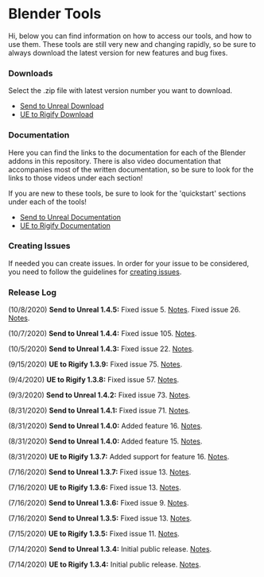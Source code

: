 # Blender Tools
Hi, below you can find information on how to access our tools, and how to use them. These tools are still very new and changing rapidly, so be sure to always download the latest version for new features and bug fixes.

### Downloads
Select the .zip file with latest version number you want to download.
* [Send to Unreal Download](https://github.com/EpicGames/BlenderTools/tree/master/send2ue/releases)
* [UE to Rigify Download](https://github.com/EpicGames/BlenderTools/tree/master/ue2rigify/releases)

### Documentation
Here you can find the links to the documentation for each of the Blender addons in this repository. There is also video documentation that accompanies most of the written documentation, so be sure to look for the links to those videos under each section!

If you are new to these tools, be sure to look for the 'quickstart' sections under each of the tools!

* [Send to Unreal Documentation](https://github.com/EpicGames/BlenderTools/wiki/Send-to-Unreal-Home)
* [UE to Rigify Documentation](https://github.com/EpicGames/BlenderTools/wiki/UE-to-Rigify-Home)

### Creating Issues
If needed you can create issues. In order for your issue to be considered, you need to follow the guidelines for [creating issues](https://github.com/EpicGames/BlenderTools/wiki/Creating-Issues).

### Release Log
(10/8/2020) **Send to Unreal 1.4.5:**  Fixed issue 5. [Notes](https://github.com/EpicGames/BlenderTools/issues/5). Fixed issue 26. [Notes](https://github.com/EpicGames/BlenderTools/issues/26).

(10/7/2020) **Send to Unreal 1.4.4:**  Fixed issue 105. [Notes](https://github.com/EpicGames/BlenderTools/issues/105).

(10/5/2020) **Send to Unreal 1.4.3:**  Fixed issue 22. [Notes](https://github.com/EpicGames/BlenderTools/issues/22).

(9/15/2020) **UE to Rigify 1.3.9:**  Fixed issue 75. [Notes](https://github.com/EpicGames/BlenderTools/issues/75).

(9/4/2020) **UE to Rigify 1.3.8:**  Fixed issue 57. [Notes](https://github.com/EpicGames/BlenderTools/issues/57).

(9/3/2020) **Send to Unreal 1.4.2:**  Fixed issue 73. [Notes](https://github.com/EpicGames/BlenderTools/issues/73).

(8/31/2020) **Send to Unreal 1.4.1:**  Fixed issue 71. [Notes](https://github.com/EpicGames/BlenderTools/issues/71).

(8/31/2020) **Send to Unreal 1.4.0:**  Added feature 16. [Notes](https://github.com/EpicGames/BlenderTools/issues/16).

(8/31/2020) **Send to Unreal 1.4.0:**  Added feature 15. [Notes](https://github.com/EpicGames/BlenderTools/issues/15).

(8/31/2020) **UE to Rigify 1.3.7:**  Added support for feature 16. [Notes](https://github.com/EpicGames/BlenderTools/issues/16).

(7/16/2020) **Send to Unreal 1.3.7:**  Fixed issue 13. [Notes](https://github.com/EpicGames/BlenderTools/issues/13).

(7/16/2020) **UE to Rigify 1.3.6:**  Fixed issue 13. [Notes](https://github.com/EpicGames/BlenderTools/issues/13).

(7/16/2020) **Send to Unreal 1.3.6:**  Fixed issue 9. [Notes](https://github.com/EpicGames/BlenderTools/issues/9).

(7/16/2020) **Send to Unreal 1.3.5:**  Fixed issue 13. [Notes](https://github.com/EpicGames/BlenderTools/issues/13).

(7/15/2020) **UE to Rigify 1.3.5:** Fixed issue 11. [Notes](https://github.com/EpicGames/BlenderTools/issues/11).

(7/14/2020) **Send to Unreal 1.3.4:** Initial public release. [Notes](https://github.com/EpicGames/BlenderTools/wiki/Send-to-Unreal-1.3.4-Release-Notes).

(7/14/2020) **UE to Rigify 1.3.4:** Initial public release. [Notes](https://github.com/EpicGames/BlenderTools/wiki/UE-to-Rigify-1.3.4-Release-Notes).
